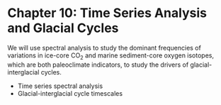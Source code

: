 Chapter 10: Time Series Analysis and Glacial Cycles
=======================
We will use spectral analysis to study the dominant frequencies of variations in ice-core CO$_2$ and marine sediment-core oxygen isotopes, which are both paleoclimate indicators, to study the drivers of glacial-interglacial cycles.

* Time series spectral analysis
* Glacial-interglacial cycle timescales